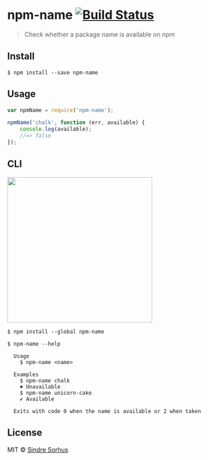# npm-name [![Build Status](https://travis-ci.org/sindresorhus/npm-name.svg?branch=master)](https://travis-ci.org/sindresorhus/npm-name)

> Check whether a package name is available on npm


## Install

```
$ npm install --save npm-name
```


## Usage

```js
var npmName = require('npm-name');

npmName('chalk', function (err, available) {
	console.log(available);
	//=> false
});
```


## CLI

<img src="https://cloud.githubusercontent.com/assets/170270/8269981/6d394f42-17c4-11e5-8da3-fdb3e251d535.png" width="332">

```
$ npm install --global npm-name
```

```
$ npm-name --help

  Usage
    $ npm-name <name>

  Examples
    $ npm-name chalk
    ✖ Unavailable
    $ npm-name unicorn-cake
    ✔ Available

  Exits with code 0 when the name is available or 2 when taken
```


## License

MIT © [Sindre Sorhus](http://sindresorhus.com)

